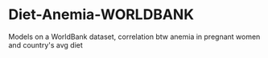 # Diet-Anemia-WORLDBANK
Models on a WorldBank dataset, correlation btw anemia in pregnant women and country's avg diet
